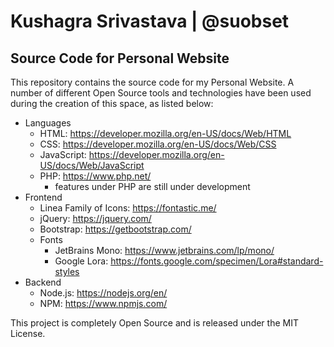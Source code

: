 # Kushagra Srivastava | @suobset

## Source Code for Personal Website

This repository contains the source code for my Personal Website. A number of different Open Source tools and technologies have been used during the creation of this space, as listed below: 

* Languages
  * HTML: https://developer.mozilla.org/en-US/docs/Web/HTML
  * CSS: https://developer.mozilla.org/en-US/docs/Web/CSS
  * JavaScript: https://developer.mozilla.org/en-US/docs/Web/JavaScript
  * PHP: https://www.php.net/
    * features under PHP are still under development
* Frontend
  * Linea Family of Icons: https://fontastic.me/
  * jQuery: https://jquery.com/
  * Bootstrap: https://getbootstrap.com/
  * Fonts
    * JetBrains Mono: https://www.jetbrains.com/lp/mono/
    * Google Lora: https://fonts.google.com/specimen/Lora#standard-styles
* Backend
  * Node.js: https://nodejs.org/en/
  * NPM: https://www.npmjs.com/

This project is completely Open Source and is released under the MIT License. 